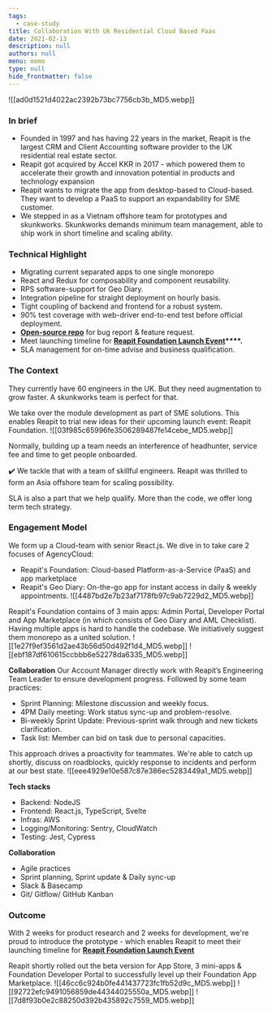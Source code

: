 ```yaml
---
tags: 
  - case-study
title: Collaboration With Uk Residential Cloud Based Paas
date: 2021-02-13
description: null
authors: null
menu: memo
type: null
hide_frontmatter: false
---
```


![[ad0d1521d4022ac2392b73bc7756cb3b_MD5.webp]]

### In brief
* Founded in 1997 and has having 22 years in the market, Reapit is the largest CRM and Client Accounting software provider to the UK residential real estate sector.
* Reapit got acquired by Accel KKR in 2017 - which powered them to accelerate their growth and innovation potential in products and technology expansion
* Reapit wants to migrate the app from desktop-based to Cloud-based. They want to develop a PaaS to support an expandability for SME customer. 
* We stepped in as a Vietnam offshore team for prototypes and skunkworks. Skunkworks demands minimum team management, able to ship work in short timeline and scaling ability. 

### Technical Highlight
* Migrating current separated apps to one single monorepo
* React and Redux for composability and component reusability.
* RPS software-support for Geo Diary.
* Integration pipeline for straight deployment on hourly basis.
* Tight coupling of backend and frontend for a robust system.
* 90% test coverage with web-driver end-to-end test before official deployment.
* **[Open-source repo](https://github.com/reapit/foundations)** for bug report & feature request.
* Meet launching timeline for **[Reapit Foundation Launch Event](https://www.youtube.com/watch?v=y-Fhlg2jrYo)****.**
* SLA management for on-time advise and business qualification.

### The Context
They currently have 60 engineers in the UK. But they need augmentation to grow faster. A skunkworks team is perfect for that. 

We take over the module development as part of SME solutions. This enables Reapit to trial new ideas for their upcoming launch event: Reapit Foundation. 
![[03f985c65996fe3506289487fe14cebe_MD5.webp]]

Normally, building up a team needs an interference of headhunter, service fee and time to get people onboarded. 

✔️ We tackle that with a team of skillful engineers. Reapit was thrilled to form an Asia offshore team for scaling possibility.

SLA is also a part that we help qualify. More than the code, we offer long term tech strategy.

### Engagement Model
We form up a Cloud-team with senior React.js. We dive in to take care 2 focuses of AgencyCloud:

* Reapit's Foundation: Cloud-based Platform-as-a-Service (PaaS) and app marketplace
* Reapit's Geo Diary: On-the-go app for instant access in daily & weekly appointments.
![[4487bd2e7b23af7178fb97c9ab7229d2_MD5.webp]]

Reapit's Foundation contains of 3 main apps: Admin Portal, Developer Portal and App Marketplace (in which consists of Geo Diary and AML Checklist). Having multiple apps is hard to handle the codebase. We initiatively suggest them monorepo as a united solution. 
![[1e27f9ef3561d2ae43b56d50d492f1d4_MD5.webp]]
![[ebf187df610615ccbbb6e52278da6335_MD5.webp]]

**Collaboration**
Our Account Manager directly work with Reapit’s Engineering Team Leader to ensure development progress. Followed by some team practices:
* Sprint Planning: Milestone discussion and weekly focus.
* 4PM Daily meeting: Work status sync-up and problem-resolve.
* Bi-weekly Sprint Update: Previous-sprint walk through and new tickets clarification.
* Task list: Member can bid on task due to personal capacities. 

This approach drives a proactivity for teammates. We're able to catch up shortly, discuss on roadblocks, quickly response to incidents and perform at our best state.
![[eee4929e10e587c87e386ec5283449a1_MD5.webp]]

**Tech stacks**
* Backend: NodeJS
* Frontend: React.js, TypeScript, Svelte
* Infras: AWS
* Logging/Monitoring: Sentry, CloudWatch
* Testing: Jest, Cypress

**Collaboration**
* Agile practices
* Sprint planning, Sprint update & Daily sync-up
* Slack & Basecamp
* Git/ Gitflow/ GitHub Kanban

### Outcome
With 2 weeks for product research and 2 weeks for development, we're proud to introduce the prototype - which enables Reapit to meet their launching timeline for **[Reapit Foundation Launch Event](https://www.youtube.com/watch?v=y-Fhlg2jrYo)**

Reapit shortly rolled out the beta version for App Store, 3 mini-apps & Foundation Developer Portal to successfully level up their Foundation App Marketplace.
![[46cc6c924b0fe441437723fc1fb52d9c_MD5.webp]]
![[92722efc9491056859de44344025550a_MD5.webp]]
![[7d8f93b0e2c88250d392b435892c7559_MD5.webp]]